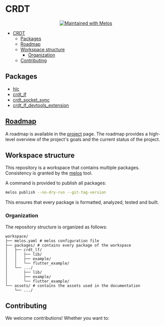 # CRDT

<p align="center">
  <a href="https://github.com/invertase/melos">
    <img src="https://img.shields.io/badge/maintained%20with-melos-f700ff.svg?style=flat-square" alt="Maintained with Melos" />
  </a>
</p>

- [CRDT](#crdt)
  - [Packages](#packages)
  - [Roadmap](#roadmap)
  - [Workspace structure](#workspace-structure)
    - [Organization](#organization)
  - [Contributing](#contributing)


## Packages

- [hlc](./packages/hlc/README.md)
- [crdt_lf](./packages/crdt_lf/README.md)
- [crdt_socket_sync](./packages/crdt_socket_sync/README.md)
- [crdt_lf_devtools_extension](./packages/crdt_lf_devtools_extension/README.md)

## [Roadmap](https://github.com/users/MattiaPispisa/projects/1)
A roadmap is available in the [project](https://github.com/users/MattiaPispisa/projects/1) page. The roadmap provides a high-level overview of the project's goals and the current status of the project.

## Workspace structure
This repository is a workspace that contains multiple packages.
Consistency is granted by the [melos](https://pub.dev/packages/melos) tool.

A command is provided to publish all packages:

```bash
melos publish --no-dry-run --git-tag-version
```

This ensures that every package is formatted, analyzed, tested and built.

### Organization
The repository structure is organized as follows:

```
workspace/
├── melos.yaml # melos configuration file
├── packages/ # contains every package of the workspace
│   ├── crdt_lf/
│   │   ├── lib/
│   │   ├── example/
│   │   └── flutter_example/
│   └── .../
│       ├── lib/
│       ├── example/
│       └── flutter_example/
└── assets/ # contains the assets used in the documentation
    └── .../
```

## Contributing
We welcome contributions! Whether you want to: